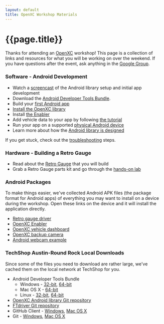```yaml
---
layout: default
title: OpenXC Workshop Materials
---
```


<div class="page-header">
    <h1>{{page.title}}</h1>
</div>

Thanks for attending an [OpenXC](http://openxcplatform.com) workshop! This page
is a collection of links and resources for what you will be working on over the
weekend. If you have questions after the event, ask anything in the [Google
Group](http://groups.google.com/group/openxc).

### Software - Android Development

* Watch a [screencast](http://www.youtube.com/watch?v=4uelN6Km_CI) of the
  Android library setup and initial app development
* Download the [Android Developer Tools Bundle](http://developer.android.com/sdk/index.html).
* Build your [first Android app](http://developer.android.com/sdk/index.html)
* [Install the OpenXC library](http://openxcplatform.com/getting-started/library-installation.html)
* Install [the Enabler](http://openxcplatform.com/getting-started/library-installation.html#enabler)
* Add vehicle data to your app by following [the tutorial](http://developer.android.com/sdk/index.html)
* Run your app on a supported [physical Android
  device](http://developer.android.com/sdk/index.html)
* Learn more about how the [Android library is designed](http://developer.android.com/sdk/index.html)

If you get stuck, check out the
[troubleshooting](/getting-started/troubleshooting.html) steps.

### Hardware - Building a Retro Gauge

* Read about the [Retro Gauge](http://developer.android.com/sdk/index.html) that
  you will build
* Grab a Retro Gauge parts kit and go through the [hands-on
  lab](http://developer.android.com/sdk/index.html)

### Android Packages

To make things easier, we've collected Android APK files (the package format for
Android apps) of everything you may want to install on a device during the
workshop. Open these links on the device and it will install the application
directly.

* [Retro gauge driver](https://github.com/openxc/retro-gauge/releases/download/v1.1/GaugeDriver.apk)
* [OpenXC Enabler](https://github.com/openxc/openxc-android/releases/download/v4.0.2/openxc-enabler.apk)
* [OpenXC vehicle dashboard](https://github.com/openxc/openxc-android/releases/download/v4.0.2/openxc-examples.apk)
* [OpenXC backup camera](https://github.com/openxc/rearview-camera/releases/download/v1.0/rearview.apk)
* [Android webcam example](https://github.com/openxc/android-webcam/releases/download/v1.0/webcam-example.apk)

### TechShop Austin-Round Rock Local Downloads

Since some of the files you need to download are rather large, we've
cached them on the local network at TechShop for you.

* Android Developer Tools Bundle
  * Windows - [32-bit](http://alarmpi/adt-bundle-windows-x86-20130522.zip), [64-bit](http://alarmpi/adt-bundle-windows-x86_64-20130522.zip)
  * Mac OS X - [64-bit](http://alarmpi/adt-bundle-mac-x86_64-20130522.zip)
  * Linux - [32-bit](http://alarmpi/adt-bundle-linux-x86-20130522.zip), [64-bit](http://alarmpi/adt-bundle-linux-x86_64-20130522%20(1).zip)
* [OpenXC Android library Git repository](http://alarmpi/openxc-android.zip)
* [FTdriver Git repository](http://alarmpi/FTDriver-openxc.zip)
* GitHub Client - [Windows](http://alarmpi/GitHubSetup.exe), [Mac OS X](http://alarmpi/mac-GitHub%20for%20Mac%20156.zip)
* Git - [Windows](http://alarmpi/Git-1.8.3-preview20130601.exe), [Mac OS X](http://alarmpi/git-1.8.3.2-intel-universal-snow-leopard.dmg)
